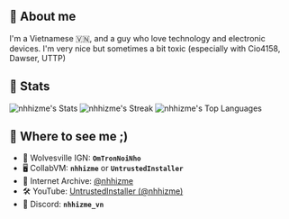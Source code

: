 ## 💬 About me
I'm a Vietnamese 🇻🇳, and a guy who love technology and electronic devices. I'm very nice but sometimes a bit toxic (especially with Cio4158, Dawser, UTTP)
## 🔖 Stats
![nhhizme's Stats](https://github-readme-stats.vercel.app/api?username=nhhizme&theme=tokyonight&show_icons=true&hide_border=true&count_private=true)
![nhhizme's Streak](https://github-readme-streak-stats.herokuapp.com/?user=nhhizme&theme=tokyonight&hide_border=true)
![nhhizme's Top Languages](https://github-readme-stats.vercel.app/api/top-langs/?username=nhhizme&theme=tokyonight&show_icons=true&hide_border=true&layout=compact)
## 🐧 Where to see me ;)
- 🐺 Wolvesville IGN: <b><code>OmTronNoiNho</code></b>
- 🖥️ CollabVM: <b><code>nhhizme</code></b> or <b><code>UntrustedInstaller</code></b>
- 💾 Internet Archive: <a href="https://archive.org/details/@nhhizme">@nhhizme</a>
- 🛠️ YouTube: <a href="https://youtube.com/@nhhizme">UntrustedInstaller (@nhhizme)</a>
- 💬 Discord: <b><code>nhhizme_vn</code></b>
